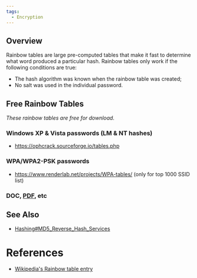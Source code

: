 ```yaml
---
tags:
  - Encryption
---
```

## Overview

Rainbow tables are large pre-computed tables that make it fast to
determine what word produced a particular hash. Rainbow tables only work
if the following conditions are true:

* The hash algorithm was known when the rainbow table was created;
* No salt was used in the individual password.

## Free Rainbow Tables

*These rainbow tables are free for download.*

### Windows XP & Vista passwords (LM & NT hashes)

* <https://ophcrack.sourceforge.io/tables.php>

### WPA/WPA2-PSK passwords

* <https://www.renderlab.net/projects/WPA-tables/> (only for top 1000 SSID list)

### DOC, [PDF](pdf.md), etc

## See Also

* [Hashing#MD5_Reverse_Hash_Services](hashing.md#md5-reverse-hash-services)

# References

* [Wikipedia's Rainbow table entry](https://en.wikipedia.org/wiki/Rainbow_table)
